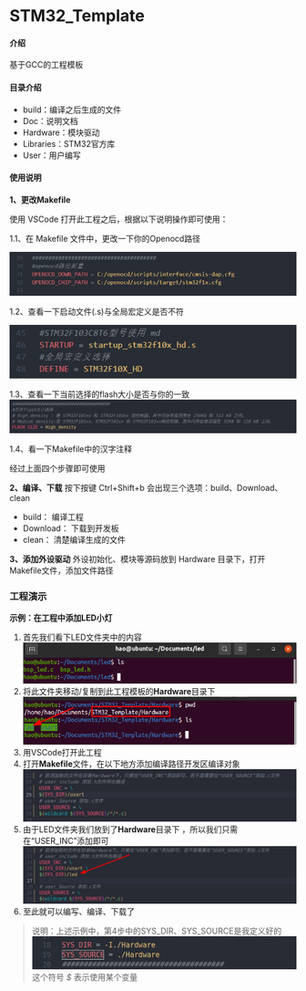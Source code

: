 # STM32_Template

#### 介绍
基于GCC的工程模板

#### 目录介绍
- build：编译之后生成的文件
- Doc：说明文档
- Hardware：模块驱动
- Libraries：STM32官方库
- User：用户编写

#### 使用说明
 **1、更改Makefile** 

使用 VSCode 打开此工程之后，根据以下说明操作即可使用：

1.1、在 Makefile 文件中，更改一下你的Openocd路径

![openocd路径](./Image/image1.png)

1.2、查看一下启动文件(.s)与全局宏定义是否不符

![启动文件说明](./Image/image2.png)

1.3、查看一下当前选择的flash大小是否与你的一致
![flash大小选择](./Image/flah_size.png)

1.4、看一下Makefile中的汉字注释

经过上面四个步骤即可使用

 **2、编译、下载** 
按下按键 Ctrl+Shift+b 会出现三个选项：build、Download、clean

- build： 编译工程
- Download： 下载到开发板
- clean： 清楚编译生成的文件

 **3、添加外设驱动** 
外设初始化、模块等源码放到 Hardware 目录下，打开Makefile文件，添加文件路径

### 工程演示

**示例：在工程中添加LED小灯**

  1. 首先我们看下LED文件夹中的内容
    ![led文件夹内容](./Image/led.png)
  2. 将此文件夹移动/复制到此工程模板的**Hardware**目录下 
    ![移到Hardware下](./Image/hardware.png)
  3. 用VSCode打开此工程
  4. 打开**Makefile**文件，在以下地方添加编译路径开发区编译对象
    ![编译路径、对象](./Image/object.png)
  5. 由于LED文件夹我们放到了**Hardware**目录下 ，所以我们只需在“USER_INC”添加即可
   ![路径、对象添加完毕](./Image/path.png)
  6. 至此就可以编写、编译、下载了

>说明：上述示例中，第4步中的SYS_DIR、SYS_SOURCE是我定义好的
>![变量说明](./Image/variable.png)
>这个符号 *$* 表示使用某个变量